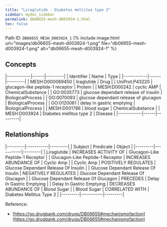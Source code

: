 ```yaml
---
title: "Liraglutide - Diabetes mellitus type 2"
sidebar: mydoc_sidebar
permalink: db06655-mesh-d003924-1.html
toc: false 
---
```



Path ID: `DB06655_MESH_D003924_1`
{% include image.html url="images/db06655-mesh-d003924-1.png" file="db06655-mesh-d003924-1.png" alt="db06655-mesh-d003924-1" %}

## Concepts

|------------|------|---------|
| Identifier | Name | Type    |
|------------|------|---------|
| MESH:D000069450 | liraglutide | Drug |
| UniProt:P43220 | glucagon-like peptide-1 receptor | Protein |
| MESH:D000242 | cyclic AMP | ChemicalSubstance |
| GO:0035773 | glucose dependant release of insulin | BiologicalProcess |
| GO:0070093 | glucose dependant release of glucagon | BiologicalProcess |
| GO:0120061 | delay in gastric emptying | BiologicalProcess |
| MESH:D001786 | blood sugar | ChemicalSubstance |
| MESH:D003924 | Diabetes mellitus type 2 | Disease |
|------------|------|---------|

## Relationships

|---------|-----------|---------|
| Subject | Predicate | Object  |
|---------|-----------|---------|
| Liraglutide | INCREASES ACTIVITY OF | Glucagon-Like Peptide-1 Receptor |
| Glucagon-Like Peptide-1 Receptor | INCREASES ABUNDANCE OF | Cyclic Amp |
| Cyclic Amp | POSITIVELY REGULATES | Glucose Dependant Release Of Insulin |
| Glucose Dependant Release Of Insulin | NEGATIVELY REGULATES | Glucose Dependant Release Of Glucagon |
| Glucose Dependant Release Of Glucagon | PRECEDES | Delay In Gastric Emptying |
| Delay In Gastric Emptying | DECREASES ABUNDANCE OF | Blood Sugar |
| Blood Sugar | CORRELATED WITH | Diabetes Mellitus Type 2 |
|---------|-----------|---------|

Reference: 
  - [https://go.drugbank.com/drugs/DB06655#mechanismofaction](https://go.drugbank.com/drugs/DB06655#mechanismofaction)
